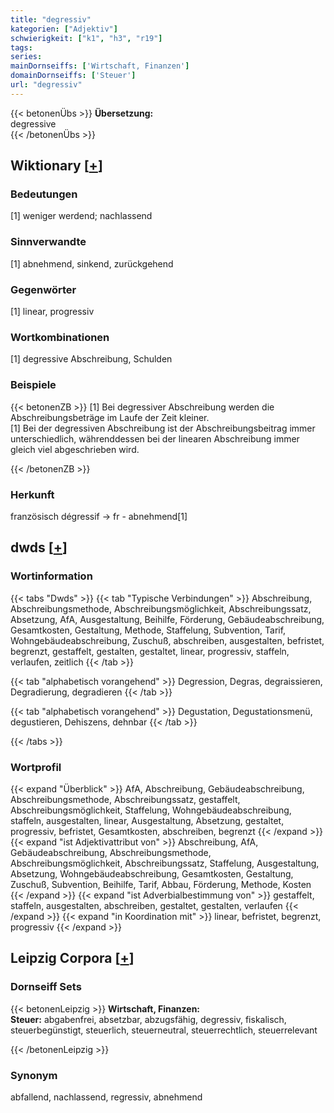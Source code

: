```yaml
---
title: "degressiv"
kategorien: ["Adjektiv"]
schwierigkeit: ["k1", "h3", "r19"]
tags:
series:
mainDornseiffs: ['Wirtschaft, Finanzen']
domainDornseiffs: ['Steuer']
url: "degressiv"
---
```


{{< betonenÜbs >}}
**Übersetzung:**  
degressive  
{{< /betonenÜbs >}}

## Wiktionary [[+](https://de.wiktionary.org/wiki/degressiv)]

### Bedeutungen
[1] weniger werdend; nachlassend  

### Sinnverwandte
[1] abnehmend, sinkend, zurückgehend  

### Gegenwörter
[1] linear, progressiv  

### Wortkombinationen
[1] degressive Abschreibung, Schulden  

### Beispiele
{{< betonenZB >}}
[1] Bei degressiver Abschreibung werden die Abschreibungsbeträge im Laufe der Zeit kleiner.  
[1] Bei der degressiven Abschreibung ist der Abschreibungsbeitrag immer unterschiedlich, währenddessen bei der linearen Abschreibung immer gleich viel abgeschrieben wird.  

{{< /betonenZB >}}
### Herkunft
französisch dégressif → fr - abnehmend[1]  



## dwds [[+](https://www.dwds.de/wb/degressiv)]

### Wortinformation
{{< tabs "Dwds" >}}
{{< tab "Typische Verbindungen" >}}
Abschreibung, Abschreibungsmethode, Abschreibungsmöglichkeit, Abschreibungssatz, Absetzung, AfA, Ausgestaltung, Beihilfe, Förderung, Gebäudeabschreibung, Gesamtkosten, Gestaltung, Methode, Staffelung, Subvention, Tarif, Wohngebäudeabschreibung, Zuschuß, abschreiben, ausgestalten, befristet, begrenzt, gestaffelt, gestalten, gestaltet, linear, progressiv, staffeln, verlaufen, zeitlich
{{< /tab >}}

{{< tab "alphabetisch vorangehend" >}}
Degression, Degras, degraissieren, Degradierung, degradieren
{{< /tab >}}

{{< tab "alphabetisch vorangehend" >}}
Degustation, Degustationsmenü, degustieren, Dehiszens, dehnbar
{{< /tab >}}

{{< /tabs >}}

### Wortprofil
{{< expand "Überblick" >}} AfA, Abschreibung, Gebäudeabschreibung, Abschreibungsmethode, Abschreibungssatz, gestaffelt, Abschreibungsmöglichkeit, Staffelung, Wohngebäudeabschreibung, staffeln, ausgestalten, linear, Ausgestaltung, Absetzung, gestaltet, progressiv, befristet, Gesamtkosten, abschreiben, begrenzt {{< /expand >}}
{{< expand "ist Adjektivattribut von" >}} Abschreibung, AfA, Gebäudeabschreibung, Abschreibungsmethode, Abschreibungsmöglichkeit, Abschreibungssatz, Staffelung, Ausgestaltung, Absetzung, Wohngebäudeabschreibung, Gesamtkosten, Gestaltung, Zuschuß, Subvention, Beihilfe, Tarif, Abbau, Förderung, Methode, Kosten {{< /expand >}}
{{< expand "ist Adverbialbestimmung von" >}} gestaffelt, staffeln, ausgestalten, abschreiben, gestaltet, gestalten, verlaufen {{< /expand >}}
{{< expand "in Koordination mit" >}} linear, befristet, begrenzt, progressiv {{< /expand >}}

## Leipzig Corpora [[+](https://corpora.uni-leipzig.de/en/res?word=degressiv&corpusId=deu_newscrawl-public_2018)]

### Dornseiff Sets
{{< betonenLeipzig >}}
**Wirtschaft, Finanzen:**  
**Steuer:** abgabenfrei, absetzbar, abzugsfähig, degressiv, fiskalisch, steuerbegünstigt, steuerlich, steuerneutral, steuerrechtlich, steuerrelevant  

{{< /betonenLeipzig >}}

### Synonym
abfallend, nachlassend, regressiv, abnehmend


